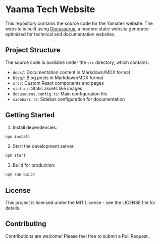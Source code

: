 # Yaama Tech Website

This repository contains the source code for the Yamatek website. The website is built using [Docusaurus](https://docusaurus.io/), a modern static website generator optimized for technical and documentation websites.

## Project Structure

The source code is available under the `src` directory, which contains:

- `docs/`: Documentation content in Markdown/MDX format
- `blog/`: Blog posts in Markdown/MDX format
- `src/`: Custom React components and pages
- `static/`: Static assets like images
- `docusaurus.config.ts`: Main configuration file
- `sidebars.ts`: Sidebar configuration for documentation

## Getting Started

1. Install dependencies:
```bash
npm install
```

2. Start the development server:
```bash
npm start
```

3. Build for production:
```bash
npm run build
```

## License

This project is licensed under the MIT License - see the LICENSE file for details.

## Contributing

Contributions are welcome! Please feel free to submit a Pull Request.


